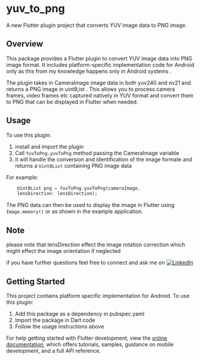 # yuv_to_png

A new Flutter plugin project that converts YUV image data to PNG image. 

## Overview

This package provides a Flutter plugin to convert YUV image data into PNG image format. It includes platform-specific implementation code for Android only as this from my knowledge happens only in Android systems . 

The plugin takes in CameraImage image data in both yuv240 and nv21 and returns a PNG image in uint8;ist . This allows you to process camera frames, video frames etc captured natively in YUV format and convert them to PNG that can be displayed in Flutter when needed.

## Usage

To use this plugin:

1. install and import the plugin
2. Call `YuvToPng.yuvToPng` method passing the CameraImage variable
3. it will handle the conversion and identification of the image formate and returns a `Uint8List` containing PNG image data

For example:

```dart
    Uint8List png = YuvToPng.yuvToPng(cameraImage,
    lensDirection: lensDirection);
```

The PNG data can then be used to display the image in Flutter using `Image.memory()` or as shown in the example application.

## Note

please note that lensDirection effect the image rotation correction which might effect the image orientation if neglected

if you have further questions feel free to connect and ask me on [![LinkedIn](https://img.shields.io/badge/LinkedIn-0077B5?style=for-the-badge&logo=linkedin&logoColor=white%29)](https://www.linkedin.com/in/khaled-saad-3b94b817b/) 

## Getting Started

This project contains platform specific implementation for Android. To use this plugin:

1. Add this package as a dependency in pubspec.yaml
2. Import the package in Dart code
3. Follow the usage instructions above

For help getting started with Flutter development, view the
[online documentation](https://flutter.dev/docs), which offers tutorials,
samples, guidance on mobile development, and a full API reference.

